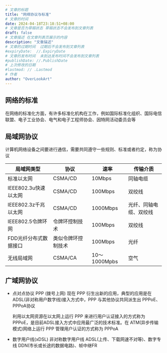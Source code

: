 ```yaml
---
# 文章的标题
title: "网络协议与标准"
# 文章的时间
date: 2024-04-18T23:18:51+08:00
# 文章是否为草稿状态 草稿状态不会发布到文章列表
draft: false
# 文章描述 在文章列表页展示的内容
description: "文章描述"
# 文章的过期时间  过期后不会发布到文章列表
#expiryDate:  //.ExpiryDate
# 文章的发布时间  未到达发布时间不会发布到文章列表
#publishDate: //.PublishDate
# 上次修改的日期
#lastmod: // .Lastmod
# 作者
author: "OverLookArt"
---
```


## 网络的标准

在网络的标准化方面，有许多标准化机构在工作，例如国际标准化组织、国际电信联盟、电子工业协会、电气和电子工程师协会、因特网活动委员会等

## 局域网协议

计算机网络设备之间要进行通信，需要共同遵守一些规则、标准或者约定，称为协议

|局域网类型|协议|速率|传输介质|
|---|---|---|---|
|标准以太网|CSMA/CD|10Mbps|同轴电缆|
|IEEE802.3u快速以太网|CSMA/CD|100Mbps|双绞线|
|IEEE802.3z千兆以太网|CSMA/CD|1000Mbps|光纤、同轴电缆、双绞线|
|IEEE802.5令牌环网|令牌环控制技术|100Mbps|双绞线|
|FDD光纤分布式数据接口|类似令牌环控制技术|100Mbps|光纤|
|无线局域网|CSMA/CA|10～1000Mpbs|空气|

## 广域网协议

* 点对点协议 PPP (拨号上网)
  现在 PPP 衍生出新的应用，典型的应用是在 ADSL(非对称用户数字线)接入方式中，PPP 与其他协议共同派生出 PPPoE、PPPoA协议

  利用以太网资源在以太网上运行 PPP 来进行用户认证接入的方式称为 PPPoE，是目前ADSL接入方式中应用最广泛的技术标准。在 ATM(异步传输模式)网络上运行 PPP 管理用户认证的方式称为 PPPoA
* 数字用户线(xDSL)
  非对称数字用户线 ADSL(上传、下载网速不对等)、数字专线 DDN(市长或长途的数据电路)、帧中继FR